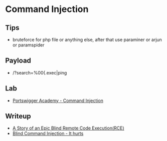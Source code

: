 # Command Injection

## Tips
- bruteforce for php file or anything else, after that use paraminer or arjun or paramspider

## Payload
- /?search=%00{.exec|ping <MyIP>

## Lab
- [Portswigger Academy - Command Injection](https://portswigger.net/web-security/os-command-injection)


## Writeup
- [A Story of an Epic Blind Remote Code Execution(RCE) ](https://www.p1boom.com/2021/11/a-story-of-epic-blind-remote-code.html)
- [Blind Command Injection - It hurts](https://shahjerry33.medium.com/blind-command-injection-it-hurts-9f396c1f63f2)
